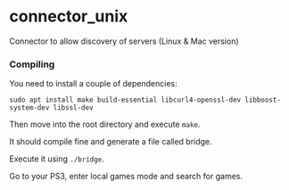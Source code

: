 # connector_unix
Connector to allow discovery of servers (Linux & Mac version)

### Compiling
You need to install a couple of dependencies:

```sudo apt install make build-essential libcurl4-openssl-dev libboost-system-dev libssl-dev```

Then move into the root directory and execute ```make```.

It should compile fine and generate a file called bridge.

Execute it using ```./bridge```.

Go to your PS3, enter local games mode and search for games.
